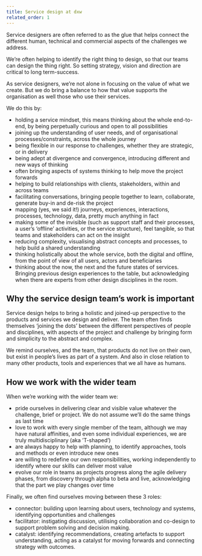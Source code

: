 ```yaml
---
title: Service design at dxw
related_order: 1
---
```


Service designers are often referred to as the glue that helps connect the different human, technical and commercial aspects of the challenges we address.

We’re often helping to identify the right thing to design, so that our teams can design the thing right. So setting strategy, vision and direction are critical to long term-success.

As service designers, we’re not alone in focusing on the value of what we create. But we do bring a balance to how that value supports the organisation as well those who use their services.

We do this by:

* holding a service mindset, this means thinking about the whole end-to-end, by being perpetually curious and open to all possibilities
* joining up the understanding of user needs, and of organisational processes/constraints, across the whole journey
* being flexible in our response to challenges, whether they are strategic, or in delivery
* being adept at divergence and convergence, introducing different and new ways of thinking
* often bringing aspects of systems thinking to help move the project forwards
* helping to build relationships with clients, stakeholders, within and across teams
* facilitating conversations, bringing people together to learn, collaborate, generate buy-in and de-risk the project
* mapping (yes, we said it!) journeys, experiences, interactions, processes, technology, data, pretty much anything in fact
* making some of the invisible (such as support staff and their processes, a user’s ‘offline’ activities, or the service structure), feel tangible, so that teams and stakeholders can act on the insight
* reducing complexity, visualising abstract concepts and processes, to help build a shared understanding
* thinking holistically about the whole service, both the digital and offline, from the point of view of all users, actors and beneficiaries
* thinking about the now, the next and the future states of services.
Bringing previous design experiences to the table, but acknowledging when there are experts from other design disciplines in the room.

## Why the service design team’s work is important

Service design helps to bring a holistic and joined-up perspective to the products and services we design and deliver. The team often finds themselves ‘joining the dots’ between the different perspectives of people and disciplines, with aspects of the project and challenge by bringing form and simplicity to the abstract and complex.

We remind ourselves, and the team, that products do not live on their own, but exist in people’s lives as part of a system. And also in close relation to many other products, tools and experiences that we all have as humans.


## How we work with the wider team

When we’re working with the wider team we:

* pride ourselves in delivering clear and visible value whatever the challenge, brief or project. We do not assume we’ll do the same things as last time
* love to work with every single member of the team, although we may have natural affinities, and even some individual experiences, we are truly multidisciplinary (aka ’T-shaped’)
* are always happy to help with planning, to identify approaches, tools and methods or even introduce new ones
* are willing to redefine our own responsibilities, working independently to identify where our skills can deliver most value
* evolve our role in teams as projects progress along the agile delivery phases, from discovery through alpha to beta and live, acknowledging that the part we play changes over time

Finally, we often find ourselves moving between these 3 roles:

* connector: building upon learning about users, technology and systems, identifying opportunities and challenges
* facilitator: instigating discussion, utilising collaboration and co-design to support problem solving and decision making.
* catalyst: identifying recommendations, creating artefacts to support understanding, acting as a catalyst for moving forwards and connecting strategy with outcomes.
